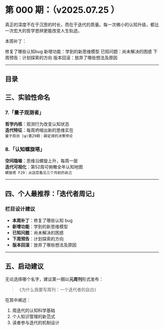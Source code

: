 
# 第 000 期：（v2025.07.25 ）



真正的深度不在于沉思的时长，而在于迭代的质量。每一次微小的认知升级，都比一次宏大的哲学思辨更能改变人生轨迹。


本周补丁：

修复了哪些认知bug 新增功能：学到的新思维模型 已知问题：尚未解决的困惑 下周预告：计划探索的方向 版本回滚：放弃了哪些想法及原因


---


## 目录
<!-- toc -->
 ## 三、实验性命名 

### 7.「**量子观测者**」

**哲学内核**：观测行为改变认知状态  
**迭代特征**：每周坍缩出新的思维实在  
`量子观测 |ψ⟩第29期：薛定谔的决策悖论`

### 8.「**认知螺旋塔**」

**空间隐喻**：思维沿螺旋上升，每周一层  
**迭代可视化**：第52周可俯瞰全年认知地图  
`螺旋塔 F29：从这层看见三个月前的自己`

---

## 四、个人最推荐：「**迭代者周记**」




### 栏目设计建议

- **本周补丁**：修复了哪些认知 bug  
- **新增功能**：学到的新思维模型  
- **已知问题**：尚未解决的困惑  
- **下周预告**：计划探索的方向  
- **版本回滚**：放弃了哪些想法及原因

---

## 五、启动建议

无论选择哪个名字，建议第一期以**元周刊**形式发布：  
> 《为什么我要写周刊：一个迭代者的自白》

在其中阐述：
1. 周迭代的认知科学基础  
2. 个人知识管理的新范式  
3. 读者参与迭代的机制设计  
